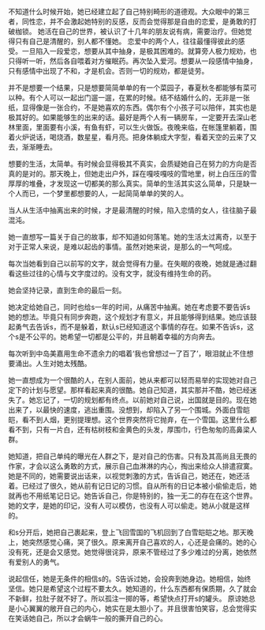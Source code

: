 不知道什么时候开始，她已经建立起了自己特别畸形的道德观。大众眼中的第三者，同性恋，并不会激起她特别的反感，反而会觉得那是自由的恋爱，是勇敢的打破枷锁。
她活在自己的世界，被认识了十几年的朋友说有病，需要治疗。但她觉得只有自己是清醒的，别人都不懂她。
恋爱中的两个人，往往最懂得彼此的感受。一旦陷入一段爱恋，想要从其中抽身，是极其困难的。就算旁人极力规劝，也只得听一听，然后各自喂着对方催眠药。再次坠入爱河。想要从一段感情中抽身，只有感情中出现了不和，才是机会。否则一切的规劝，都是徒劳。


并不是想要一个结果，只是想要简简单单的有一个菜园子，春夏秋冬都能够有菜可以种。有个人可以一起出门遛一遛，在累的时候。结不结婚什么的，无非是一张纸，显得像是一张合约，不是她喜欢的东西。偶尔有个小孩子可以陪伴，其实也是极其好的。如果能够生的出来的话。最好是两个人有一辆房车，一定要开去深山老林里面，里面要有小溪，有鱼有虾，可以生火做饭。夜晚来临，在帐篷里躺着，围着火炉说话，喝烧酒，数星星，看月亮。把身体躺成大字型，看着天空的云来了又去，渐渐睡去。

想要的生活，太简单。有时候会显得极其不真实，会质疑她自己在努力的方向是否真的是对的。那天晚上，但她走出户外，踩在嘎吱嘎吱的雪地里，树上白压压的雪厚厚的堆叠，才发现这一切都美的那么真实。简单的生活其实这么简单，只是缺一个人而已，一个梦里都想要的人，一起简简单单的笑的人。


当人从生活中抽离出来的时候，才是最清醒的时候，陷入恋情的女人，往往脑子最混沌。

她一直想写一篇关于自己的故事，却不知道如何落笔。她的生活太过离奇，以至于对于正常人来说，是难以起齿的事情。虽然对她来说，是那么的一气呵成。

每次当她看到自己以前写的文字，就会觉得有力量。在失眠的夜晚，她就是通过翻看这些过往的心情与文字度过的。没有文字，就没有维持生命的药。

她会坚持记录，直到生命的最后一刻。


她决定给她自己，同时也给s一年的时间，从痛苦中抽离。她在考虑要不要告诉s她的想法。毕竟只有同步奔跑，这个规划才有意义，并且能够得到结果。她应该鼓起勇气去告诉s，而不是躲着，默认s已经知道这个事情的存在。如果不告诉s，这个s是不公平的。她希望一切都是公平的，并且朝着幸福的方向奔去。

每次听到中岛美嘉用生命不遗余力的唱着‘我也曾想过一了百了’，眼泪就止不住想要涌出。人生对她太残酷。


她一直想成为一个很酷的人，在别人面前，她从来都可以轻而易举的实现她对自己定下的计划与愿望。那样看起来真的很酷。她自己知道，其实那并不酷，她已经迷失了。她忘记了，一切的规划都有终点。以前她对自己说，出国就是目的。现在她出来了，以最快的速度，逃出重围。没想到，却陷入了另一个围城。外面白雪皑皑，看不到人烟，更别提理想。这个世界突然将它抛弃，在一个雪国。这里什么都看不到，只有一片白，还有枯树枝和金黄色的头发，厚围巾，行色匆匆的高鼻梁人群。

她知道，把自己单纯的曝光在人群之下，是对自己的伤害。只有及其高尚且无畏的作家，才会以这么勇敢的方式，展示自己血淋淋的内心，掏出来给众人排遣寂寞。她是不同的，她需要说出话来，以视觉刺激的方式，告诉自己，她还在，她还活着。已经过了很久，她从前有记日记的习惯。自从所有的日记本被小偷偷走后，她就再也不用纸笔记日记。她告诉自己，你是特别的，独一无二的存在在这个世界。她的文字，是她的印记，没有人可以模仿，也没有人可以偷走。她从小就是这样的。

和s分开后，她把自己裹起来，登上飞回雪国的飞机回到了白雪皑皑之地。那天晚上，她突然感觉心痛，哭了很久。原来离开自己喜欢的人，心还是会痛的。她的心没有死，还是会又感觉。她觉得很诧异，原来不管经过了多少难过的分离，她依然有爱别人的勇气。

说起信任，她是无条件的相信s的。S告诉过她，会投奔到她身边。她相信，始终坚信。她只是希望这个过程不要太久。她知道的，什么东西都有保质期，久了就会不新鲜，拉肚子就不好了。所以孤注一掷的等，希望快点打开s的罐头。
原谅她总是小心翼翼的敞开自己的内心，她实在是太胆小了。并且很害怕笑容，总会觉得实在笑话她自己，所以才会蜗牛一般的撕开自己的心。
